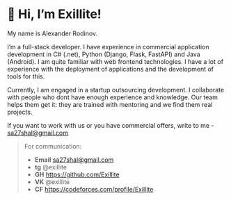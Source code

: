 # 👋 Hi, I’m Exillite!
My name is Alexander Rodinov.

I’m a full-stack developer.
I have experience in commercial application development in C# (.net), Python (Django, Flask, FastAPI) and Java (Android).
I am quite familiar with web frontend technologies.
I have a lot of experience with the deployment of applications and the development of tools for this.


Currently, I am engaged in a startup outsourcing development.
I collaborate with people who dont have enough experience and knowledge. 
Our team helps them get it: they are trained with mentoring and we find them real projects.

If you want to work with us or you have commercial offers, write to me - sa27shal@gmail.com


>   For communication:
> * **Email** sa27shal@gmail.com
> * **tg** @exillite
> * **GH** https://github.com/Exillite
> * **VK** @exillite
> * **CF** https://codeforces.com/profile/Exillite
